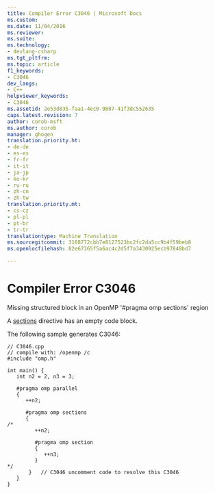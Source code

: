 ```yaml
---
title: Compiler Error C3046 | Microsoft Docs
ms.custom: 
ms.date: 11/04/2016
ms.reviewer: 
ms.suite: 
ms.technology:
- devlang-csharp
ms.tgt_pltfrm: 
ms.topic: article
f1_keywords:
- C3046
dev_langs:
- C++
helpviewer_keywords:
- C3046
ms.assetid: 2e53d835-faa1-4ec0-9807-41f3dc552635
caps.latest.revision: 7
author: corob-msft
ms.author: corob
manager: ghogen
translation.priority.ht:
- de-de
- es-es
- fr-fr
- it-it
- ja-jp
- ko-kr
- ru-ru
- zh-cn
- zh-tw
translation.priority.mt:
- cs-cz
- pl-pl
- pt-br
- tr-tr
translationtype: Machine Translation
ms.sourcegitcommit: 3168772cbb7e8127523bc2fc2da5cc9b4f59beb8
ms.openlocfilehash: 82e67365f5a6ac4c2d5f7a3430925ecb97848bd7

---
```

# Compiler Error C3046
Missing structured block in an OpenMP '#pragma omp sections' region  
  
 A [sections](../../parallel/openmp/reference/sections-openmp.md) directive has an empty code block.  
  
 The following sample generates C3046:  
  
```  
// C3046.cpp  
// compile with: /openmp /c  
#include "omp.h"  
  
int main() {  
   int n2 = 2, n3 = 3;  
  
   #pragma omp parallel  
   {  
      ++n2;  
  
      #pragma omp sections  
      {  
/*  
         ++n2;  
  
         #pragma omp section  
         {  
            ++n3;  
         }  
*/  
       }   // C3046 uncomment code to resolve this C3046  
   }  
}  
```


<!--HONumber=Jan17_HO1-->


